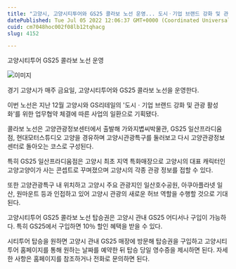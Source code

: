 ```yaml
---
title: "고양시, 고양시티투어와 GS25 콜라보 노선 운영... 도시ㆍ기업 브랜드 강화 및 관광 활성화"
datePublished: Tue Jul 05 2022 12:06:37 GMT+0000 (Coordinated Universal Time)
cuid: cm7048hoc002f08lb12tqhacg
slug: 4152

---
```



고양시티투어 GS25 콜라보 노선 운영

![이미지](https://cdn.hashnode.com/res/hashnode/image/upload/v1739256198792/6d178d48-6899-46a7-8b0c-7af4c56265de.jpeg)

경기 고양시가 매주 금요일, 고양시티투어와 GS25 콜라보 노선을 운영한다.

이번 노선은 지난 12월 고양시와 GS리테일의 '도시ㆍ기업 브랜드 강화 및 관광 활성화'를 위한 업무협약 체결에 따른 사업의 일환으로 기획됐다.

콜라보 노선은 고양관광정보센터에서 출발해 가와지볍씨박물관, GS25 일산프라디움점, 현대모터스튜디오 고양을 경유하며 고양시관광특구를 둘러보고 다시 고양관광정보센터로 돌아오는 코스로 구성된다.

특히 GS25 일산프라디움점은 고양시 최초 지역 특화매장으로 고양시의 대표 캐릭터인 고양고양이가 사는 콘셉트로 꾸며졌으며 고양시의 각종 관광 정보를 접할 수 있다.

또한 고양관광특구 내 위치하고 고양시 주요 관광지인 일산호수공원, 아쿠아플라넷 일산, 원마운트 등과 인접하고 있어 고양시 관광의 새로운 허브 역할을 수행할 것으로 기대된다.

고양시티투어 GS25 콜라보 노선 탑승권은 고양시 관내 GS25 어디서나 구입이 가능하다. 특히 GS25에서 구입하면 10％ 할인 혜택을 받을 수 있다.

시티투어 탑승을 원하면 고양시 관내 GS25 매장에 방문해 탑승권을 구입하고 고양시티투어 홈페이지를 통해 원하는 날짜를 예약한 뒤 탑승 당일 영수증을 제시하면 된다. 자세한 사항은 홈페이지를 참조하거나 전화로 문의하면 된다.